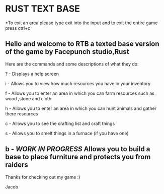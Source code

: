 RUST TEXT BASE
============================================================================================
*To exit an area please type exit into the input and to exit the entire game press ctrl+c

Hello and welcome to RTB a texted base version of the game by Facepunch studio,Rust
--------------------------------------------------------------------------------------------
Here are the commands and some descriptions of what they do:

? - Displays a help screen 

i - Allows you to view how much resources you have in your inventory

f - Allows you to enter an area in which you can farm resources such as wood ,stone and cloth

h - Allows you to enter an area in which you can hunt animals and gather there resources

c - Allows you to see the crafting list and craft things

s - Allows you to smelt things in a furnace (if you  have one)

b - *WORK IN PROGRESS* Allows you to build a base to  place furniture and protects you from raiders
--------------------------------------------------------------------------------------------

Thanks for checking out my game :)

Jacob
